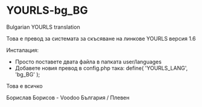 YOURLS-bg_BG
============

Bulgarian YOURLS translation

Това е превод за системата за скъсяване на линкове YOURLS версия 1.6

Инсталация:

- Просто поставете двата файла в папката user/languages
- Добавете новия превод в config.php така: define( 'YOURLS_LANG', 'bg_BG' ); 


Това е всичко

Борислав Борисов - Voodoo
България / Плевен
